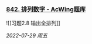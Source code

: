### [842. 排列数字 - AcWing题库](https://www.acwing.com/problem/content/844/)

![[习题2.8 输出全排列]]

*2022-07-29 周五*